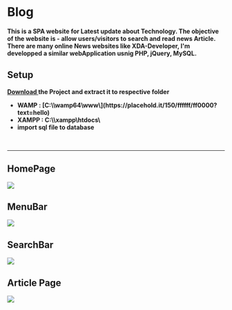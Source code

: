 # Blog
<p><b>This is a SPA website for Latest update about Technology. The objective of the website is - allow users/visitors to search and read news Article. There are many online News websites like XDA-Developer, I'm developped a similar webApplication usnig PHP, jQuery, MySQL.</b></p>


## Setup
<p><b><a href="https://github.com/its-seraj/Blog/archive/main.zip">Download </a>the Project and extract it to respective folder</b></li>
<p aligm="center"><b>
  <ul>
    <li>WAMP : [C:\\wamp64\www\](https://placehold.it/150/ffffff/ff0000?text=hello)</li>
    <li>XAMPP : C:\\xampp\htdocs\</li>
    <li>import sql file to database</li>
  </ul>
  </b></p><br><hr>
  
  

## HomePage
<img src="https://i.ibb.co/xmJrptk/Screenshot-208.png" />

## MenuBar
<img src="https://i.ibb.co/n6qCGrx/menus.png" />

## SearchBar
<img src="https://i.ibb.co/LgQbL0J/search.png" />

## Article Page
<img src="https://i.ibb.co/bRT6Bb0/screencapture-localhost-v-S-Workspace-web-Project-blog-2021-07-26-19-15-49.png" />
